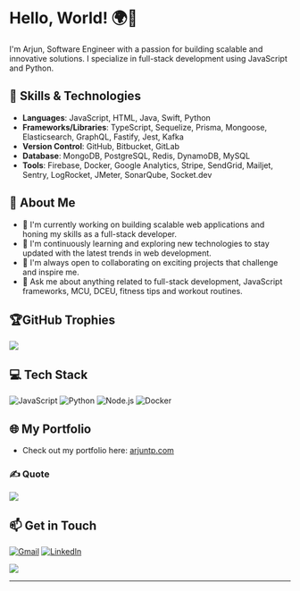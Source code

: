 
# Hello, World! 🌍👋
I'm Arjun, Software Engineer with a passion for building scalable and innovative solutions. I specialize in full-stack development using JavaScript and Python.

## 🚀 Skills & Technologies

- **Languages**: JavaScript, HTML, Java, Swift, Python
- **Frameworks/Libraries**: TypeScript, Sequelize, Prisma, Mongoose, Elasticsearch, GraphQL, Fastify, Jest, Kafka
- **Version Control**: GitHub, Bitbucket, GitLab
- **Database**: MongoDB, PostgreSQL, Redis, DynamoDB, MySQL
- **Tools**: Firebase, Docker, Google Analytics, Stripe, SendGrid, Mailjet, Sentry, LogRocket, JMeter, SonarQube, Socket.dev

## 🚀 About Me

- 🔭 I'm currently working on building scalable web applications and honing my skills as a full-stack developer.
- 🌱 I'm continuously learning and exploring new technologies to stay updated with the latest trends in web development.
- 👯 I'm always open to collaborating on exciting projects that challenge and inspire me.
- 💬 Ask me about anything related to full-stack development, JavaScript frameworks, MCU, DCEU, fitness tips and workout routines.

<!-- - 📫 You can reach me at: [arjuntpnambiar@gmail.com](mailto:arjuntpnambiar@gmail.com) -->
<!--## 📈 GitHub Stats
![](https://github-readme-streak-stats.herokuapp.com/?user=Arjun-tp&theme=dark&hide_border=true)<br/>
-->

## 🏆GitHub Trophies
![](https://github-profile-trophy.vercel.app/?username=Arjun-tp&theme=onedark&no-frame=true&no-bg=false&margin-w=4)
<!--
## 📈 GitHub Stats

![Arjun's GitHub Stats](https://github-readme-stats.vercel.app/api?username=Arjun-tp&show_icons=true&theme=light)
-->

## 💻 Tech Stack
![JavaScript](https://img.shields.io/badge/JavaScript-F7DF1E?logo=javascript&logoColor=black)
![Python](https://img.shields.io/badge/Python-3776AB?logo=python&logoColor=white)
![Node.js](https://img.shields.io/badge/Node.js-339933?logo=node.js&logoColor=white)
![Docker](https://img.shields.io/badge/Docker-2496ED?logo=docker&logoColor=white)

## 🌐 My Portfolio
- Check out my portfolio here: [arjuntp.com](https://www.arjuntp.com)  


### ✍️ Quote
![](https://quotes-github-readme.vercel.app/api?type=horizontal&theme=gruvbox)

## 📫 Get in Touch

[![Gmail](https://img.icons8.com/color/48/000000/gmail.png)](mailto:arjuntpnambiar@gmail.com) [](mailto:arjuntpnambiar@gmail.com) 
[![LinkedIn](https://img.icons8.com/color/48/000000/linkedin.png)](https://www.linkedin.com/in/arjun-tp)

[![](https://visitcount.itsvg.in/api?id=Arjun-tp&icon=0&color=0)](https://visitcount.itsvg.in)
<!--
- Email: arjuntpnambiar@gmail.com
- LinkedIn: [linkedin.com/in/arjun-tp](https://www.linkedin.com/in/arjun-tp)
-->

---

